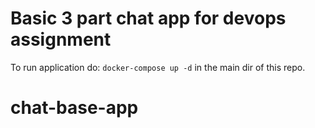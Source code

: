 # Basic 3 part chat app for devops assignment

To run application do: `docker-compose up -d` in the main dir of this repo.
# chat-base-app

